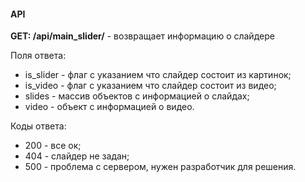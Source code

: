 #### API ####

**GET: /api/main_slider/** - возвращает информацию о слайдере

Поля ответа:
* is_slider - флаг с указанием что слайдер состоит из картинок;
* is_video - флаг с указанием что слайдер состоит из видео;
* slides - массив объектов с информацией о слайдах;
* video - объект с информацией о видео.

Коды ответа:

* 200 - все ок;
* 404 - слайдер не задан;
* 500 - проблема с сервером, нужен разработчик для решения.